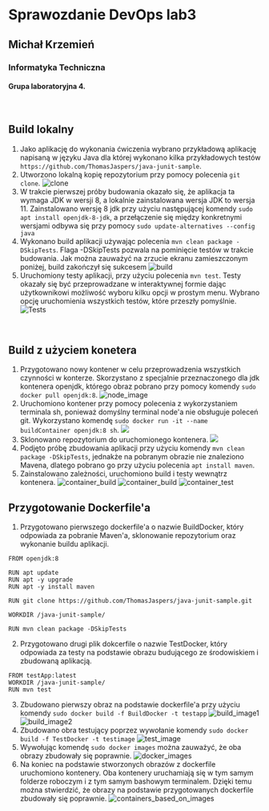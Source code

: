 # Sprawozdanie DevOps lab3
## Michał Krzemień
### Informatyka Techniczna 
#### Grupa laboratoryjna 4.

<br>

## Build lokalny

1. Jako aplikację do wykonania ćwiczenia wybrano przykładową aplikację napisaną w języku Java dla której wykonano kilka przykładowych testów ```https://github.com/ThomasJaspers/java-junit-sample```. 
2. Utworzono lokalną kopię repozytorium przy pomocy polecenia ```git clone```.
![clone](images/app_clone.png)
3. W trakcie pierwszej próby budowania okazało się, że aplikacja ta wymaga JDK w wersji 8, a lokalnie zainstalowana wersja JDK to wersja 11. Zainstalowano wersję 8 jdk przy użyciu następującej komendy ```sudo apt install openjdk-8-jdk```, a przełączenie się między konkretnymi wersjami odbywa się przy pomocy ```sudo update-alternatives --config java```
4. Wykonano build aplikacji używając polecenia ```mvn clean package -DSkipTests```. Flaga -DSkipTests pozwala na pominięcie testów w trakcie budowania. Jak można zauważyć na zrzucie ekranu zamieszczonym poniżej, build zakończył się sukcesem
![build](images/local_build.png)
5. Uruchomiony testy aplikacji, przy użyciu polecenia ```mvn test```. Testy okazały się być przeprowadzane w interaktywnej formie dając użytkownikowi możliwość wyboru kilku opcji w prostym menu. Wybrano opcję uruchomienia wszystkich testów, które przeszły pomyślnie.
![Tests](images/local_test_1.png)

<br>

## Build z użyciem konetera

1. Przygotowano nowy kontener w celu przeprowadzenia wszystkich czynności w konterze. Skorzystano z specjalnie przeznaczonego dla jdk kontenera openjdk, którego obraz pobrano przy pomocy komendy ```sudo docker pull openjdk:8```.
![node_image](images/openjdk_image.png)
2. Uruchomiono kontener przy pomocy polecenia z wykorzystaniem terminala sh, ponieważ domyślny terminal node'a nie obsługuje poleceń git. Wykorzystano komendę ```sudo docker run -it --name buildContainer openjdk:8 sh```. 
![](images/run_container.png)
3. Sklonowano repozytorium do uruchomionego kontenera.
![](images/container_clone.png)
4. Podjęto próbę zbudowania aplikacji przy użyciu komendy ```mvn clean package -DSkipTests```, jednakże na pobranym obrazie nie znaleziono Mavena, dlatego pobrano go przy użyciu polecenia ```apt install maven```. 
5. Zainstalowano zależności, uruchomiono build i testy wewnątrz kontenera.
![container_build](images/container_build.png)
![container_build](images/container_build2.png)
![container_test](images/container_test.png)


## Przygotowanie Dockerfile'a

1. Przygotowano pierwszego dockerfile'a o nazwie BuildDocker, który odpowiada za pobranie Maven'a, sklonowanie repozytorium oraz wykonanie buildu aplikacji.

```
FROM openjdk:8

RUN apt update
RUN apt -y upgrade
RUN apt -y install maven

RUN git clone https://github.com/ThomasJaspers/java-junit-sample.git

WORKDIR /java-junit-sample/

RUN mvn clean package -DSkipTests
```

2. Przygotowano drugi plik dokcerfile o nazwie TestDocker, który odpowiada za testy na podstawie obrazu budującego ze środowiskiem i zbudowaną aplikacją.
```
FROM testApp:latest
WORKDIR /java-junit-sample/
RUN mvn test
```
3. Zbudowano pierwszy obraz na podstawie dockerfile'a przy użyciu komendy ```sudo docker build -f BuildDocker -t testapp```
![build_image1](images/image_build1.png)
![build_image2](images/image_build2.png)
4. Zbudowano obra testujący poprzez wywołanie komendy ```sudo docker build -f TestDocker -t testimage```
![test_image](images/image_build_test.png)
5. Wywołując komendę ```sudo docker images``` można zauważyć, że oba obrazy zbudowały się poprawnie.
![docker_images](images/docker_images.png)
6. Na koniec na podstawie stworzonych obrazów z dockerfile uruchomiono kontenery. Oba kontenery uruchamiają się w tym samym folderze roboczym i z tym samym bashowym terminalem. Dzięki temu można stwierdzić, że obrazy na podstawie przygotowanych dockerfile zbudowały się poprawnie.
![containers_based_on_images](images/images_based_containers.png)
